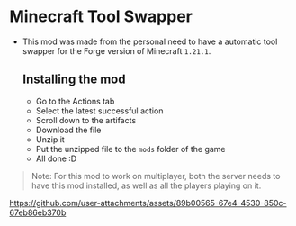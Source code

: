 # Minecraft Tool Swapper

- This mod was made from the personal need to have a automatic tool swapper for the Forge version of Minecraft `1.21.1`. 
  
  ## Installing the mod
  - Go to the Actions tab
  - Select the latest successful action
  - Scroll down to the artifacts
  - Download the file
  - Unzip it
  - Put the unzipped file to the `mods` folder of the game
  - All done :D 

> Note: For this mod to work on multiplayer, both the server needs to have this mod installed, as well as all the players playing on it.


https://github.com/user-attachments/assets/89b00565-67e4-4530-850c-67eb86eb370b

